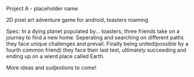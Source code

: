 Project A - placeholder name

2D pixel art adventure game for android, toasters roaming   

Spec: In a dying planet populated by... toasters, three friends take on a journey to 
find a new home. Seperating and searching on different paths they face unique challenges 
and prevail. Finally being united(possible by a fourth common friend) they face their 
last test, ultimately succeeding and ending up on a wierd place called Earth.

More ideas and sudjestions to come!
